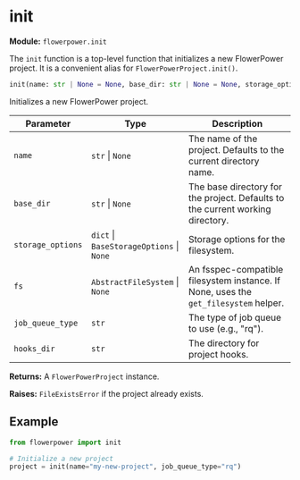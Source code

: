 # init

**Module:** `flowerpower.init`

The `init` function is a top-level function that initializes a new FlowerPower project. It is a convenient alias for `FlowerPowerProject.init()`.

```python
init(name: str | None = None, base_dir: str | None = None, storage_options: dict | BaseStorageOptions | None = None, fs: AbstractFileSystem | None = None, job_queue_type: str = settings.JOB_QUEUE_TYPE, hooks_dir: str = settings.HOOKS_DIR)
```

Initializes a new FlowerPower project.

| Parameter         | Type                               | Description                                                                    |
|-------------------|------------------------------------|--------------------------------------------------------------------------------|
| `name`            | `str` &#124; `None`                | The name of the project. Defaults to the current directory name.               |
| `base_dir`        | `str` &#124; `None`                | The base directory for the project. Defaults to the current working directory. |
| `storage_options` | `dict` &#124; `BaseStorageOptions` &#124; `None` | Storage options for the filesystem.                                            |
| `fs`              | `AbstractFileSystem` &#124; `None` | An fsspec-compatible filesystem instance. If None, uses the `get_filesystem` helper.                                      |
| `job_queue_type`  | `str`                              | The type of job queue to use (e.g., "rq").                                     |
| `hooks_dir`       | `str`                              | The directory for project hooks.                                               |

**Returns:** A `FlowerPowerProject` instance.

**Raises:** `FileExistsError` if the project already exists.

## Example

```python
from flowerpower import init

# Initialize a new project
project = init(name="my-new-project", job_queue_type="rq")